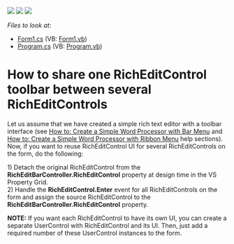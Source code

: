 <!-- default badges list -->
![](https://img.shields.io/endpoint?url=https://codecentral.devexpress.com/api/v1/VersionRange/128611252/13.1.4%2B)
[![](https://img.shields.io/badge/Open_in_DevExpress_Support_Center-FF7200?style=flat-square&logo=DevExpress&logoColor=white)](https://supportcenter.devexpress.com/ticket/details/E3369)
[![](https://img.shields.io/badge/📖_How_to_use_DevExpress_Examples-e9f6fc?style=flat-square)](https://docs.devexpress.com/GeneralInformation/403183)
<!-- default badges end -->
<!-- default file list -->
*Files to look at*:

* [Form1.cs](./CS/Form1.cs) (VB: [Form1.vb](./VB/Form1.vb))
* [Program.cs](./CS/Program.cs) (VB: [Program.vb](./VB/Program.vb))
<!-- default file list end -->
# How to share one RichEditControl toolbar between several RichEditControls


<p>Let us assume that we have created a simple rich text editor with a toolbar interface (see <a href="http://documentation.devexpress.com/#WindowsForms/CustomDocument5807"><u>How to: Create a Simple Word Processor with Bar Menu</u></a> and <a href="http://documentation.devexpress.com/#WindowsForms/CustomDocument5812"><u>How to: Create a Simple Word Processor with Ribbon Menu</u></a> help sections). Now, if you want to reuse RichEditControl UI for several RichEditControls on the form, do the following:</p><p>1) Detach the original RichEditControl from the <strong>RichEditBarController.RichEditControl</strong> property at design time in the VS Property Grid.<br />
2) Handle the <strong>RichEditControl.Enter</strong> event for all RichEditControls on the form and assign the source RichEditControl to the <strong>RichEditBarController.RichEditControl</strong> property.</p><p><strong>NOTE:</strong> If you want each RichEditControl to have its own UI, you can create a separate UserControl with RichEditControl and its UI. Then, just add a required number of these UserControl instances to the form.</p>

<br/>


